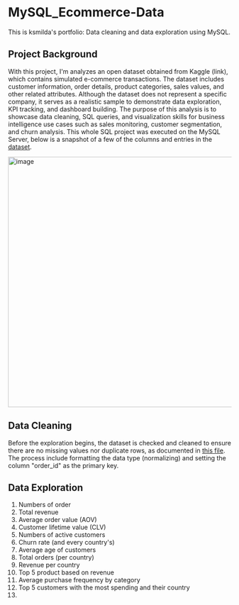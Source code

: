 # MySQL_Ecommerce-Data
This is ksmilda's portfolio: Data cleaning and data exploration using MySQL.

## Project Background 
With this project, I'm analyzes an open dataset obtained from Kaggle (link), which contains simulated e-commerce transactions. The dataset includes customer information, order details, product categories, sales values, and other related attributes. Although the dataset does not represent a specific company, it serves as a realistic sample to demonstrate data exploration, KPI tracking, and dashboard building.
The purpose of this analysis is to showcase data cleaning, SQL queries, and visualization skills for business intelligence use cases such as sales monitoring, customer segmentation, and churn analysis. This whole SQL project was executed on the MySQL Server, below is a snapshot of a few of the columns and entries in the [dataset](https://github.com/ksmilda/MySQL_Ecommerce-Data/blob/312f3babf0d8f275bde012918adf4d978993c4c3/E%20Commerce%20Customer%20Insights%20and%20Churn%20Dataset.xlsx).  





<img width="1582" height="565" alt="image" src="https://github.com/user-attachments/assets/e261ed66-deec-47ec-b00d-4739ebd06faa" />


## Data Cleaning
Before the exploration begins, the dataset is checked and cleaned to ensure there are no missing values nor duplicate rows, as documented in [this file](https://github.com/ksmilda/MySQL_Ecommerce-Data/blob/56a4d3774fa5f1b81d371230d57f4ffe25ab50cf/data%20cleaning_E%20Commerce.sql). The process include formatting the data type (normalizing) and setting the column "order_id" as the primary key. 

## Data Exploration
1. Numbers of order
2. Total revenue
3. Average order value (AOV)
4. Customer lifetime value (CLV)
5. Numbers of active customers
6. Churn rate (and every country's)
7. Average age of customers
8. Total orders (per country)
9. Revenue per country
10. Top 5 product based on revenue
11. Average purchase frequency by category
12. Top 5 customers with the most spending and their country
13. 
